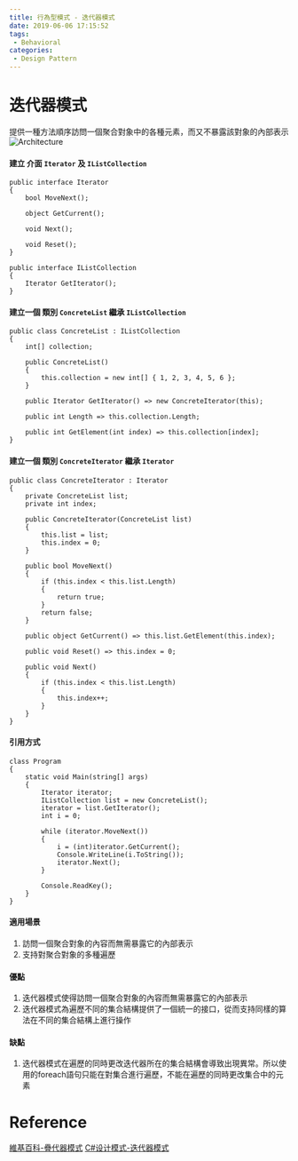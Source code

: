 ```yaml
---
title: 行為型模式 - 迭代器模式
date: 2019-06-06 17:15:52
tags:
 - Behavioral
categories: 
 - Design Pattern
---
```


# 迭代器模式
提供一種方法順序訪問一個聚合對象中的各種元素，而又不暴露該對象的內部表示
![Architecture](1.png)

#### 建立 介面 `Iterator` 及 `IListCollection`
    public interface Iterator
    {
        bool MoveNext();

        object GetCurrent();

        void Next();

        void Reset();
    }

    public interface IListCollection
    {
        Iterator GetIterator();
    }

#### 建立一個 類別 `ConcreteList` 繼承 `IListCollection`
    public class ConcreteList : IListCollection
    {
        int[] collection;

        public ConcreteList()
        {
            this.collection = new int[] { 1, 2, 3, 4, 5, 6 };
        }

        public Iterator GetIterator() => new ConcreteIterator(this);

        public int Length => this.collection.Length;

        public int GetElement(int index) => this.collection[index];
    }

#### 建立一個 類別 `ConcreteIterator` 繼承 `Iterator`
    public class ConcreteIterator : Iterator
    {
        private ConcreteList list;
        private int index;

        public ConcreteIterator(ConcreteList list)
        {
            this.list = list;
            this.index = 0;
        }

        public bool MoveNext()
        {
            if (this.index < this.list.Length)
            {
                return true;
            }
            return false;
        }

        public object GetCurrent() => this.list.GetElement(this.index);

        public void Reset() => this.index = 0;

        public void Next()
        {
            if (this.index < this.list.Length)
            {
                this.index++;
            }
        }
    }

#### 引用方式
    class Program
    {
        static void Main(string[] args)
        {
            Iterator iterator;
            IListCollection list = new ConcreteList();
            iterator = list.GetIterator();
            int i = 0;

            while (iterator.MoveNext())
            {
                i = (int)iterator.GetCurrent();
                Console.WriteLine(i.ToString());
                iterator.Next();
            }

            Console.ReadKey();
        }
    }

#### 適用場景
1. 訪問一個聚合對象的內容而無需暴露它的內部表示
2. 支持對聚合對象的多種遍歷

#### 優點
1. 迭代器模式使得訪問一個聚合對象的內容而無需暴露它的內部表示
2. 迭代器模式為遍歷不同的集合結構提供了一個統一的接口，從而支持同樣的算法在不同的集合結構上進行操作

#### 缺點
1. 迭代器模式在遍歷的同時更改迭代器所在的集合結構會導致出現異常。所以使用的foreach語句只能在對集合進行遍歷，不能在遍歷的同時更改集合中的元素

# Reference
[維基百科-疊代器模式](https://zh.wikipedia.org/wiki/%E8%BF%AD%E4%BB%A3%E5%99%A8%E6%A8%A1%E5%BC%8F)
[C#设计模式-迭代器模式](https://blog.csdn.net/heyangyi_19940703/article/details/51330510)